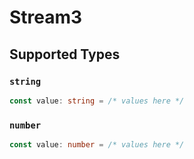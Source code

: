 # Stream3


## Supported Types

### `string`

```typescript
const value: string = /* values here */
```

### `number`

```typescript
const value: number = /* values here */
```

